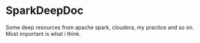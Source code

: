 # SparkDeepDoc
Some deep resources from apache spark, cloudera, my practice and so on. Most important is what i think.
